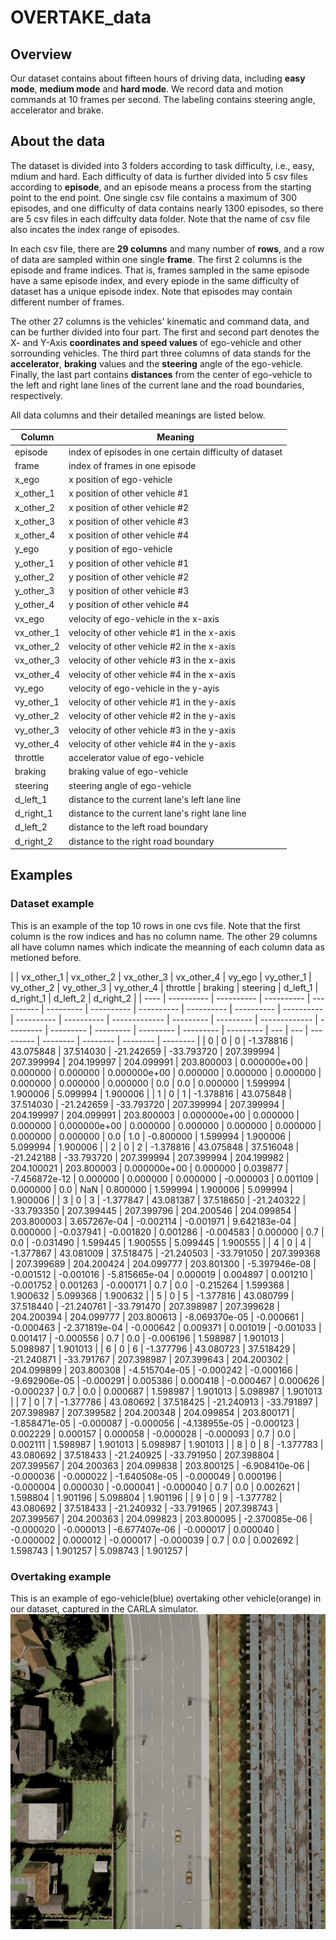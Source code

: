# OVERTAKE_data

## Overview

Our dataset contains about fifteen hours of driving data, including **easy mode**, **medium mode** and **hard mode**. We record data and motion commands at 10 frames per second. The labeling contains steering angle, accelerator and brake.

## About the data

The dataset is divided into 3 folders according to task difficulty, i.e., easy, mdium and hard. Each difficulty of data is further divided into 5 csv files according to **episode**, and an episode means a process from the starting point to the end point. One single csv file contains a maximum of 300 episodes, and one difficulty of data contains nearly 1300 episodes, so there are 5 csv files in each diffculty data folder. Note that the name of csv file also incates the index range of episodes.

In each csv file, there are **29 columns** and many number of **rows**, and a row of data are sampled within one single **frame**. The first 2 columns is the episode and frame indices. That is, frames sampled in the same episode have a same episode index, and every epiode in the same difficulty of dataset has a unique episode index. Note that episodes may contain different number of frames.

The other 27 columns is the vehicles' kinematic and command data, and can be further divided into four part. The first and second part denotes the X- and Y-Axis **coordinates and speed values** of ego-vehicle and other sorrounding vehicles. The third part three columns of data stands for the **accelerator**, **braking** values and the **steering** angle of the ego-vehicle. Finally, the last part contains **distances** from the center of ego-vehicle to the left and right lane lines of the current lane and the road boundaries, respectively.

All data columns and their detailed meanings are listed below.

| Column  | Meaning |
| ------------- | ------------- |
| episode | index of episodes in one certain difficulty of dataset |
| frame | index of frames in one episode |
| x_ego | x position of ego-vehicle |
| x_other_1 | x position of other vehicle #1 |
| x_other_2 | x position of other vehicle #2 |
| x_other_3 | x position of other vehicle #3 |
| x_other_4 | x position of other vehicle #4 |
| y_ego | y position of ego-vehicle |
| y_other_1 | y position of other vehicle #1 |
| y_other_2 | y position of other vehicle #2 |
| y_other_3 | y position of other vehicle #3 |
| y_other_4 | y position of other vehicle #4 |
| vx_ego | velocity of ego-vehicle in the x-axis |
| vx_other_1 | velocity of other vehicle #1 in the x-axis |
| vx_other_2 | velocity of other vehicle #2 in the x-axis |
| vx_other_3 | velocity of other vehicle #3 in the x-axis |
| vx_other_4 | velocity of other vehicle #4 in the x-axis |
| vy_ego | velocity of ego-vehicle in the y-ayis |
| vy_other_1 | velocity of other vehicle #1 in the y-axis |
| vy_other_2 | velocity of other vehicle #2 in the y-axis |
| vy_other_3 | velocity of other vehicle #3 in the y-axis |
| vy_other_4 | velocity of other vehicle #4 in the y-axis |
| throttle | accelerator value of ego-vehicle |
| braking  | braking value of ego-vehicle |
| steering | steering angle of ego-vehicle |
| d_left_1 | distance to the current lane's left lane line |
| d_right_1 | distance to the current lane's right lane line |
| d_left_2 | distance to the left road boundary |
| d_right_2 | distance to the right road boundary |

## Examples

### Dataset example

This is an example of the top 10 rows in one cvs file. Note that the first column is the row indices and has no column name. The other 29 columns all have column names which indicate the meanning of each column data as metioned before.

|      | vx_other_1 | vx_other_2 | vx_other_3 | vx_other_4 | vy_ego    | vy_other_1 | vy_other_2 | vy_other_3 | vy_other_4 | throttle   | braking    | steering   | d_left_1      | d_right_1 | d_left_2  | d_right_2     |
| ---- | ---------- | ---------- | ---------- | ---------- | --------- | ---------- | ---------- | ---------- | ---------- | ---------- | ---------- | ---------- | ------------- | --------- | --------- | ------------- | --------- | --------- | --------- | --------- | --------- | --------- | --- | --- | --------- | -------- | -------- | -------- | -------- |
| 0    | 0          | 0          | -1.378816  | 43.075848  | 37.514030 | -21.242659 | -33.793720 | 207.399994 | 207.399994 | 204.199997 | 204.099991 | 203.800003 | 0.000000e+00  | 0.000000  | 0.000000  | 0.000000e+00  | 0.000000  | 0.000000  | 0.000000  | 0.000000  | 0.000000  | 0.000000  | 0.0 | 0.0 | 0.000000  | 1.599994 | 1.900006 | 5.099994 | 1.900006 |
| 1    | 0          | 1          | -1.378816  | 43.075848  | 37.514030 | -21.242659 | -33.793720 | 207.399994 | 207.399994 | 204.199997 | 204.099991 | 203.800003 | 0.000000e+00  | 0.000000  | 0.000000  | 0.000000e+00  | 0.000000  | 0.000000  | 0.000000  | 0.000000  | 0.000000  | 0.000000  | 0.0 | 1.0 | -0.800000 | 1.599994 | 1.900006 | 5.099994 | 1.900006 |
| 2    | 0          | 2          | -1.378816  | 43.075848  | 37.516048 | -21.242188 | -33.793720 | 207.399994 | 207.399994 | 204.199982 | 204.100021 | 203.800003 | 0.000000e+00  | 0.000000  | 0.039877  | -7.456872e-12 | 0.000000  | 0.000000  | 0.000000  | -0.000003 | 0.001109  | 0.000000  | 0.0 | NaN | 0.800000  | 1.599994 | 1.900006 | 5.099994 | 1.900006 |
| 3    | 0          | 3          | -1.377847  | 43.081387  | 37.518650 | -21.240322 | -33.793350 | 207.399445 | 207.399796 | 204.200546 | 204.099854 | 203.800003 | 3.657267e-04  | -0.002114 | -0.001971 | 9.642183e-04  | 0.000000  | -0.037941 | -0.001820 | 0.001286  | -0.004583 | 0.000000  | 0.7 | 0.0 | -0.031490 | 1.599445 | 1.900555 | 5.099445 | 1.900555 |
| 4    | 0          | 4          | -1.377867  | 43.081009  | 37.518475 | -21.240503 | -33.791050 | 207.399368 | 207.399689 | 204.200424 | 204.099777 | 203.801300 | -5.397946e-08 | -0.001512 | -0.001016 | -5.815665e-04 | 0.000019  | 0.004897  | 0.001210  | -0.001752 | 0.001263  | -0.000171 | 0.7 | 0.0 | -0.215264 | 1.599368 | 1.900632 | 5.099368 | 1.900632 |
| 5    | 0          | 5          | -1.377816  | 43.080799  | 37.518440 | -21.240761 | -33.791470 | 207.398987 | 207.399628 | 204.200394 | 204.099777 | 203.800613 | -8.069370e-05 | -0.000661 | -0.000463 | -2.371819e-04 | -0.000642 | 0.009371  | 0.001019  | -0.001033 | 0.001417  | -0.000556 | 0.7 | 0.0 | -0.006196 | 1.598987 | 1.901013 | 5.098987 | 1.901013 |
| 6    | 0          | 6          | -1.377796  | 43.080723  | 37.518429 | -21.240871 | -33.791767 | 207.398987 | 207.399643 | 204.200302 | 204.099899 | 203.800308 | -4.515704e-05 | -0.000242 | -0.000166 | -9.692906e-05 | -0.000291 | 0.005386  | 0.000418  | -0.000467 | 0.000626  | -0.000237 | 0.7 | 0.0 | 0.000687  | 1.598987 | 1.901013 | 5.098987 | 1.901013 |
| 7    | 0          | 7          | -1.377786  | 43.080692  | 37.518425 | -21.240913 | -33.791897 | 207.398987 | 207.399582 | 204.200348 | 204.099854 | 203.800171 | -1.858471e-05 | -0.000087 | -0.000056 | -4.138955e-05 | -0.000123 | 0.002229  | 0.000157  | 0.000058  | -0.000028 | -0.000093 | 0.7 | 0.0 | 0.002111  | 1.598987 | 1.901013 | 5.098987 | 1.901013 |
| 8    | 0          | 8          | -1.377783  | 43.080692  | 37.518433 | -21.240925 | -33.791950 | 207.398804 | 207.399567 | 204.200363 | 204.099838 | 203.800125 | -6.908410e-06 | -0.000036 | -0.000022 | -1.640508e-05 | -0.000049 | 0.000196  | -0.000004 | 0.000030  | -0.000041 | -0.000040 | 0.7 | 0.0 | 0.002621  | 1.598804 | 1.901196 | 5.098804 | 1.901196 |
| 9    | 0          | 9          | -1.377782  | 43.080692  | 37.518433 | -21.240932 | -33.791965 | 207.398743 | 207.399567 | 204.200363 | 204.099823 | 203.800095 | -2.370085e-06 | -0.000020 | -0.000013 | -6.677407e-06 | -0.000017 | 0.000040  | -0.000002 | 0.000012  | -0.000017 | -0.000039 | 0.7 | 0.0 | 0.002692  | 1.598743 | 1.901257 | 5.098743 | 1.901257 |

### Overtaking example
This is an example of ego-vehicle(blue) overtaking other vehicle(orange) in our dataset, captured in the CARLA simulator.
<img src="overtake.gif"/>
